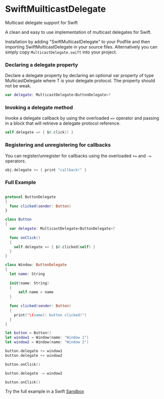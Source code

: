 # SwiftMuilticastDelegate

Multicast delegate support for Swift

A clean and easy to use implementation of multicast delegates for Swift.

Installation by adding "SwiftMulticastDelegate" to your Podfile and then importing SwiftMulticastDelegate in your source files. Alternatively you can simply copy `MulticastDelegate.swift` into your project.

### Declaring a delegate property

Declare a delegate property by declaring an optional var property of type MulticastDelegate<T> where T is your delegate protocol. The property should not be weak.

```swift
var delegate: MulticastDelegate<ButtonDelegate>?
```

### Invoking a delegate method

Invoke a delegate callback by using the overloaded `=>` operator and passing in a block that will retrieve a delegate protocol reference.

```swift
self.delegate => { $0.click() }
```

### Registering and unregistering for callbacks

You can register/unregister for callbacks using the overloaded `+=` and `-=` operators.

```swift
obj.delegate += { print "callback!" }
```

### Full Example

```swift

protocol ButtonDelegate
{
  func clicked(sender: Button)
}

class Button
{
  var delegate: MulticastDelegate<ButtonDelegate>?
  
  func onClick()
  {
    self.delegate => { $0.clicked(self) }
  }
}

class Window: ButtonDelegate
{
  let name: String
  
  init(name: String)
  {
      self.name = name
  }
  
  func clicked(sender: Button)
  {
    print("\(name): button clicked!")
  }
}

let button = Button()
let window1 = Window(name: "Window 1")
let window2 = Window(name: "Window 2")

button.delegate += window1
button.delegate += window2

button.onClick()

button.delegate -= window2

button.onClick()
```

Try the full example in a Swift [Sandbox](http://swiftlang.ng.bluemix.net/#/repl/4bc9593d704dcad4ae569dafdbfb3100c83671c0886419d88cfe2f4fac9ef834)
